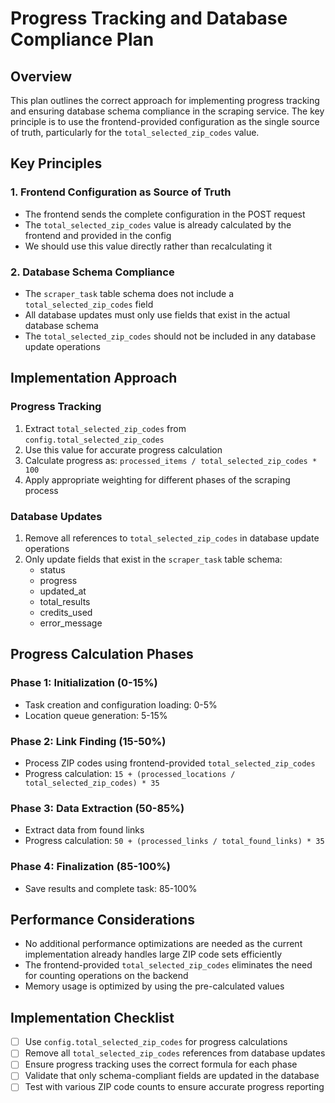 # Progress Tracking and Database Compliance Plan

## Overview
This plan outlines the correct approach for implementing progress tracking and ensuring database schema compliance in the scraping service. The key principle is to use the frontend-provided configuration as the single source of truth, particularly for the `total_selected_zip_codes` value.

## Key Principles

### 1. Frontend Configuration as Source of Truth
- The frontend sends the complete configuration in the POST request
- The `total_selected_zip_codes` value is already calculated by the frontend and provided in the config
- We should use this value directly rather than recalculating it

### 2. Database Schema Compliance
- The `scraper_task` table schema does not include a `total_selected_zip_codes` field
- All database updates must only use fields that exist in the actual database schema
- The `total_selected_zip_codes` should not be included in any database update operations

## Implementation Approach

### Progress Tracking
1. Extract `total_selected_zip_codes` from `config.total_selected_zip_codes`
2. Use this value for accurate progress calculation
3. Calculate progress as: `processed_items / total_selected_zip_codes * 100`
4. Apply appropriate weighting for different phases of the scraping process

### Database Updates
1. Remove all references to `total_selected_zip_codes` in database update operations
2. Only update fields that exist in the `scraper_task` table schema:
   - status
   - progress
   - updated_at
   - total_results
   - credits_used
   - error_message

## Progress Calculation Phases

### Phase 1: Initialization (0-15%)
- Task creation and configuration loading: 0-5%
- Location queue generation: 5-15%

### Phase 2: Link Finding (15-50%)
- Process ZIP codes using frontend-provided `total_selected_zip_codes`
- Progress calculation: `15 + (processed_locations / total_selected_zip_codes) * 35`

### Phase 3: Data Extraction (50-85%)
- Extract data from found links
- Progress calculation: `50 + (processed_links / total_found_links) * 35`

### Phase 4: Finalization (85-100%)
- Save results and complete task: 85-100%

## Performance Considerations
- No additional performance optimizations are needed as the current implementation already handles large ZIP code sets efficiently
- The frontend-provided `total_selected_zip_codes` eliminates the need for counting operations on the backend
- Memory usage is optimized by using the pre-calculated values

## Implementation Checklist
- [ ] Use `config.total_selected_zip_codes` for progress calculations
- [ ] Remove all `total_selected_zip_codes` references from database updates
- [ ] Ensure progress tracking uses the correct formula for each phase
- [ ] Validate that only schema-compliant fields are updated in the database
- [ ] Test with various ZIP code counts to ensure accurate progress reporting